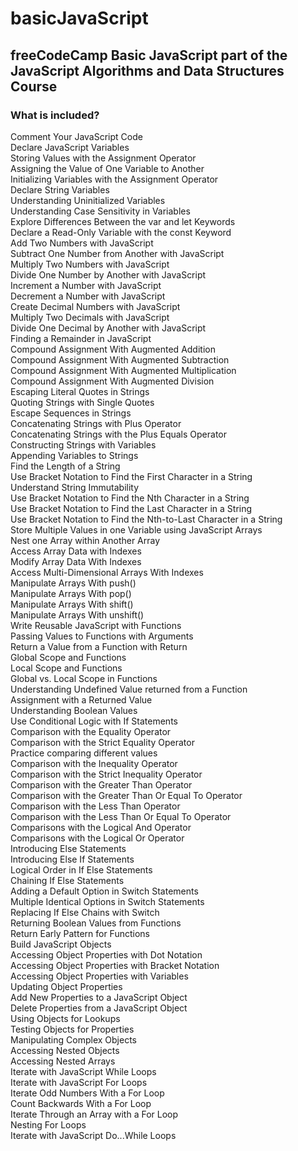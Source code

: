 # basicJavaScript
<h2> freeCodeCamp Basic JavaScript part of the  JavaScript Algorithms and Data Structures Course </h2>


<h3>What is included?</h3>

Comment Your JavaScript Code <br>
Declare JavaScript Variables <br>
Storing Values with the Assignment Operator <br>
Assigning the Value of One Variable to Another <br>
Initializing Variables with the Assignment Operator <br>
Declare String Variables <br>
Understanding Uninitialized Variables <br> 
Understanding Case Sensitivity in Variables <br>
Explore Differences Between the var and let Keywords <br>
Declare a Read-Only Variable with the const Keyword <br>
Add Two Numbers with JavaScript <br>
Subtract One Number from Another with JavaScript <br>
Multiply Two Numbers with JavaScript <br>
Divide One Number by Another with JavaScript <br>
Increment a Number with JavaScript <br>
Decrement a Number with JavaScript <br>
Create Decimal Numbers with JavaScript <br>
Multiply Two Decimals with JavaScript <br>
Divide One Decimal by Another with JavaScript <br>
Finding a Remainder in JavaScript <br>
Compound Assignment With Augmented Addition <br>
Compound Assignment With Augmented Subtraction <br>
Compound Assignment With Augmented Multiplication <br>
Compound Assignment With Augmented Division <br>
Escaping Literal Quotes in Strings <br>
Quoting Strings with Single Quotes <br>
Escape Sequences in Strings <br>
Concatenating Strings with Plus Operator <br>
Concatenating Strings with the Plus Equals Operator <br>
Constructing Strings with Variables <br>
Appending Variables to Strings <br>
Find the Length of a String <br>
Use Bracket Notation to Find the First Character in a String <br>
Understand String Immutability <br>
Use Bracket Notation to Find the Nth Character in a String <br>
Use Bracket Notation to Find the Last Character in a String <br>
Use Bracket Notation to Find the Nth-to-Last Character in a String <br>
Store Multiple Values in one Variable using JavaScript Arrays <br>
Nest one Array within Another Array <br>
Access Array Data with Indexes <br>
Modify Array Data With Indexes <br>
Access Multi-Dimensional Arrays With Indexes <br>
Manipulate Arrays With push() <br>
Manipulate Arrays With pop() <br>
Manipulate Arrays With shift() <br>
Manipulate Arrays With unshift() <br>
Write Reusable JavaScript with Functions <br>
Passing Values to Functions with Arguments <br>
Return a Value from a Function with Return <br>
Global Scope and Functions <br>
Local Scope and Functions <br>
Global vs. Local Scope in Functions <br>
Understanding Undefined Value returned from a Function <br>
Assignment with a Returned Value <br>
Understanding Boolean Values <br>
Use Conditional Logic with If Statements <br>
Comparison with the Equality Operator <br>
Comparison with the Strict Equality Operator <br>
Practice comparing different values <br>
Comparison with the Inequality Operator <br>
Comparison with the Strict Inequality Operator <br>
Comparison with the Greater Than Operator <br>
Comparison with the Greater Than Or Equal To Operator <br>
Comparison with the Less Than Operator <br>
Comparison with the Less Than Or Equal To Operator <br>
Comparisons with the Logical And Operator <br>
Comparisons with the Logical Or Operator <br>
Introducing Else Statements <br>
Introducing Else If Statements <br>
Logical Order in If Else Statements <br>
Chaining If Else Statements <br>
Adding a Default Option in Switch Statements <br>
Multiple Identical Options in Switch Statements <br>
Replacing If Else Chains with Switch <br>
Returning Boolean Values from Functions <br>
Return Early Pattern for Functions <br>
Build JavaScript Objects <br>
Accessing Object Properties with Dot Notation <br>
Accessing Object Properties with Bracket Notation <br>
Accessing Object Properties with Variables <br>
Updating Object Properties <br>
Add New Properties to a JavaScript Object <br>
Delete Properties from a JavaScript Object <br>
Using Objects for Lookups <br>
Testing Objects for Properties <br>
Manipulating Complex Objects <br>
Accessing Nested Objects <br>
Accessing Nested Arrays <br>
Iterate with JavaScript While Loops <br>
Iterate with JavaScript For Loops <br>
Iterate Odd Numbers With a For Loop <br>
Count Backwards With a For Loop <br>
Iterate Through an Array with a For Loop <br>
Nesting For Loops <br>
Iterate with JavaScript Do...While Loops <br>
